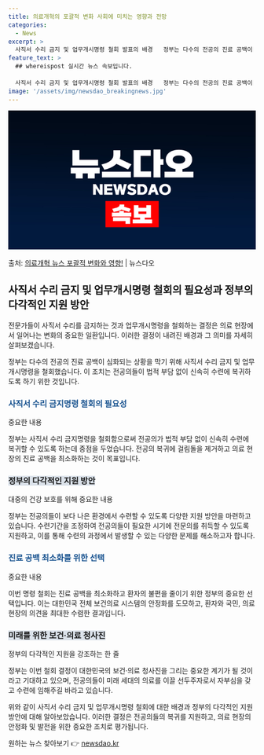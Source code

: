 ```yaml
---
title: 의료개혁의 포괄적 변화 사회에 미치는 영향과 전망
categories:
  - News
excerpt: >
  사직서 수리 금지 및 업무개시명령 철회 발표의 배경   정부는 다수의 전공의 진료 공백이 심화되는 상황을 막…
feature_text: >
  ## whereispost 실시간 뉴스 속보입니다.

  사직서 수리 금지 및 업무개시명령 철회 발표의 배경   정부는 다수의 전공의 진료 공백이 심화되는 상황을 막…
image: '/assets/img/newsdao_breakingnews.jpg'
---
```


![뉴스다오 속보](/assets/img/newsdao_breakingnews.jpg)

<p>출처: <a href="https://newsdao.kr/4101" rel="dofollow">의료개혁 뉴스 포괄적 변화와 영향!</a> | 뉴스다오</p>

<h2 data-ke-size="size26">사직서 수리 금지 및 업무개시명령 철회의 필요성과 정부의 다각적인 지원 방안</h2>
전문가들이 사직서 수리를 금지하는 것과 업무개시명령을 철회하는 결정은 의료 현장에서 일어나는 변화의 중요한 일환입니다. 이러한 결정이 내려진 배경과 그 의미를 자세히 살펴보겠습니다.

<p data-ke-size="size16">정부는 다수의 전공의 진료 공백이 심화되는 상황을 막기 위해 사직서 수리 금지 및 업무개시명령을 철회했습니다. 이 조치는 전공의들이 법적 부담 없이 신속히 수련에 복귀하도록 하기 위한 것입니다.</p>

<h3><b><span style="color: #1a5490;">사직서 수리 금지명령 철회의 필요성</span></b></h3>
중요한 내용

<p data-ke-size="size16">정부는 사직서 수리 금지명령을 철회함으로써 전공의가 법적 부담 없이 신속히 수련에 복귀할 수 있도록 하는데 중점을 두었습니다. 전공의 복귀에 걸림돌을 제거하고 의료 현장의 진료 공백을 최소화하는 것이 목표입니다.</p>

<h3><b><span style="background-color: #21538527;">정부의 다각적인 지원 방안</span></b></h3>
대중의 건강 보호를 위해 중요한 내용

<p data-ke-size="size16">정부는 전공의들이 보다 나은 환경에서 수련할 수 있도록 다양한 지원 방안을 마련하고 있습니다. 수련기간을 조정하여 전공의들이 필요한 시기에 전문의를 취득할 수 있도록 지원하고, 이를 통해 수련의 과정에서 발생할 수 있는 다양한 문제를 해소하고자 합니다.</p>

<h3><b><span style="color: #1a5490;">진료 공백 최소화를 위한 선택</span></b></h3>
중요한 내용

<p data-ke-size="size16">이번 명령 철회는 진료 공백을 최소화하고 환자의 불편을 줄이기 위한 정부의 중요한 선택입니다. 이는 대한민국 전체 보건의료 시스템의 안정화를 도모하고, 환자와 국민, 의료 현장의 의견을 최대한 수렴한 결과입니다.</p>

<h3><b><span style="background-color: #21538527;">미래를 위한 보건·의료 청사진</span></b></h3>
정부의 다각적인 지원을 강조하는 한 줄

<p data-ke-size="size16">정부는 이번 철회 결정이 대한민국의 보건·의료 청사진을 그리는 중요한 계기가 될 것이라고 기대하고 있으며, 전공의들이 미래 세대의 의료를 이끌 선두주자로서 자부심을 갖고 수련에 임해주길 바라고 있습니다.</p>

위와 같이 사직서 수리 금지 및 업무개시명령 철회에 대한 배경과 정부의 다각적인 지원 방안에 대해 알아보았습니다. 이러한 결정은 전공의들의 복귀를 지원하고, 의료 현장의 안정화 및 발전을 위한 중요한 조치로 평가됩니다. 

원하는 뉴스 찾아보기 👉 <a href="https://newsdao.kr" rel="dofollow">newsdao.kr</a>


